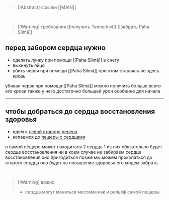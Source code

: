 >[!Abstract] ссылки
>[[MAIN]]

<br>

>[!Warning] требования
>[[получить Tannerkivi]]
>[[забрать Paha Silmä]]

## перед забором сердца нужно
- сделать лунку при помощи [[Paha Silmä]] в снегу
- выкинуть яйцо 
- убить червя при помощи [[Paha Silmä]] при этом стараясь не здесь кровь

убивая червя при помощи [[Paha Silmä]] можно получить больше всего его крови также у него достаточно большей урон особенно для начала

---
## чтобы добраться до сердца восстановления здоровья
- идем к [левой стороне дерева](https://noitamap.com/?x=-1994&y=-57&zoom=856&map=regular-main-branch)
- копаемся до [пещеры с сердцами](https://noitamap.com/?x=-1822&y=755&zoom=1014&map=regular-main-branch)


в самой пещере может находиться 2 сердца 1 из них обязательно будет сердце восстановления
ни в коем случае не забираем сердце восстановления оно пригодиться позже
мы можем прокопаться до второго сердца оно будет на повышение здоровья его модем забрать 

<br>

>[!Warning] важно
>- сердца могут меняться местами как и рельеф самой пещеры